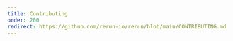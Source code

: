 ```yaml
---
title: Contributing
order: 200
redirect: https://github.com/rerun-io/rerun/blob/main/CONTRIBUTING.md
---
```

